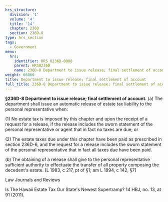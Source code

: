 ```yaml
---
hrs_structure:
  division: '1'
  volume: '4'
  title: '14'
  chapter: 236D
  section: 236D-8
type: hrs_section
tags:
  - Government
menu:
  hrs:
    identifier: HRS_0236D-0008
    parent: HRS0236D
    name: 236D-8 Department to issue release; final settlement of account
weight: 66060
title: Department to issue release; final settlement of account
full_title: 236D-8 Department to issue release; final settlement of account
---
```

**§236D-8 Department to issue release; final settlement of account.** (a) The department shall issue an automatic release of estate tax liability to the personal representative when:

(1) No estate tax is imposed by this chapter and upon the receipt of a request for a release, if the release includes the sworn statement of the personal representative or agent that in fact no taxes are due; or

(2) The estate taxes due under this chapter have been paid as prescribed in section 236D-6, and the request for a release includes the sworn statement of the personal representative that in fact all taxes due have been paid.

(b) The obtaining of a release shall give to the personal representative sufficient authority to effectuate the transfer of all property composing the decedent's estate. [L 1983, c 217, pt of §1; am L 1994, c 142, §7]

Law Journals and Reviews

Is The Hawaii Estate Tax Our State's Newest Supertramp? 14 HBJ, no. 13, at 91 (2011).